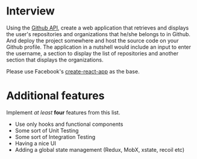 # Interview

Using the [Github API](https://developer.github.com/v3/), create a web application that retrieves and displays the user's repositories and
organizations that he/she belongs to in Github. And deploy the project somewhere
and host the source code on your Github profile. The application in a nutshell
would include an input to enter the username, a section to display the list of
repositories and another section that displays the organizations.

Please use Facebook's [create-react-app](https://create-react-app.dev/) as the
base.

# Additional features
Implement *at least* **four** features from this list.

- Use only hooks and functional components
- Some sort of Unit Testing
- Some sort of Integration Testing
- Having a nice UI
- Adding a global state management (Redux, MobX, xstate, recoil etc)
